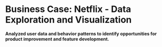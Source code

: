 # Business Case: Netflix - Data Exploration and Visualization

**Analyzed user data and behavior patterns to identify opportunities for product improvement and feature development.**

